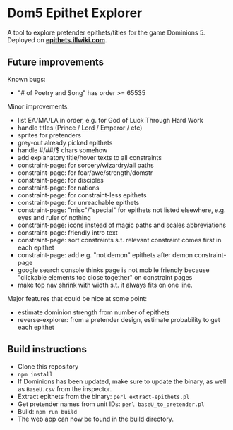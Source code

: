# Dom5 Epithet Explorer

A tool to explore pretender epithets/titles for the game Dominions 5. Deployed on **[epithets.illwiki.com](https://epithets.illwiki.com)**.

## Future improvements

Known bugs:
- "# of Poetry and Song" has order >= 65535

Minor improvements:
- list EA/MA/LA in order, e.g. for God of Luck Through Hard Work
- handle titles (Prince / Lord / Emperor / etc)
- sprites for pretenders
- grey-out already picked epithets
- handle #/##/$ chars somehow 
- add explanatory title/hover texts to all constraints
- constraint-page: for sorcery/wizardry/all paths
- constraint-page: for fear/awe/strength/domstr
- constraint-page: for disciples
- constraint-page: for nations
- constraint-page: for constraint-less epithets
- constraint-page: for unreachable epithets
- constraint-page: "misc"/"special" for epithets not listed elsewhere, e.g. eyes and ruler of nothing
- constraint-page: icons instead of magic paths and scales abbreviations
- constraint-page: friendly intro text
- constraint-page: sort constraints s.t. relevant constraint comes first in each epithet
- constraint-page: add e.g. "not demon" epithets after demon constraint-page
- google search console thinks page is not mobile friendly because "clickable elements too close together" on constraint pages
- make top nav shrink with width s.t. it always fits on one line.

Major features that could be nice at some point:
- estimate dominion strength from number of epithets
- reverse-explorer: from a pretender design, estimate probability to get each epithet 

## Build instructions

- Clone this repository
- `npm install`
- If Dominions has been updated, make sure to update the binary, as well as `BaseU.csv` from the inspector.
- Extract epithets from the binary: `perl extract-epithets.pl`
- Get pretender names from unit IDs: `perl baseU_to_pretender.pl`
- Build: `npm run build`
- The web app can now be found in the build directory.
